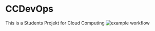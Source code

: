 # CCDevOps

This is a Students Projekt for Cloud Computing
![example workflow](https://github.com/Sinealon/CCDevOps/actions/workflows/main.yaml/badge.svg)


